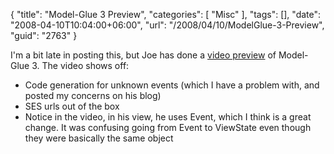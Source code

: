 {
	"title": "Model-Glue 3 Preview",
	"categories": [
		"Misc"
	],
	"tags": [],
	"date": "2008-04-10T10:04:00+06:00",
	"url": "/2008/04/10/ModelGlue-3-Preview",
	"guid": "2763"
}

I'm a bit late in posting this, but Joe has done a <a href="http://www.firemoss.com/blog/index.cfm/2008/4/9/MG3-Video-Sneak-Peak--Event-Generation">video preview</a> of Model-Glue 3. The video shows off:

<ul>
<li>Code generation for unknown events (which I have a problem with, and posted my concerns on his blog)
<li>SES urls out of the box
<li>Notice in the video, in his view, he uses Event, which I think is a great change. It was confusing going from Event to ViewState even though they were basically the same object
</ul>